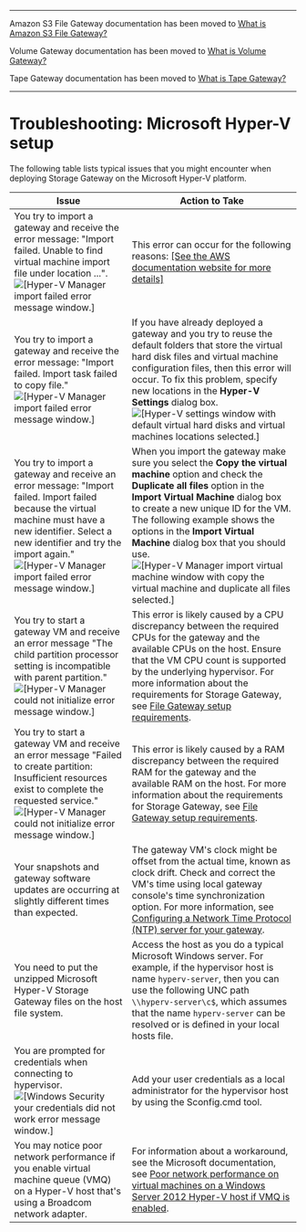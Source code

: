 --------

Amazon S3 File Gateway documentation has been moved to [What is Amazon S3 File Gateway?](https://docs.aws.amazon.com/filegateway/latest/files3/WhatIsStorageGateway.html)

Volume Gateway documentation has been moved to [What is Volume Gateway?](https://docs.aws.amazon.com/storagegateway/latest/vgw/WhatIsStorageGateway.html)

Tape Gateway documentation has been moved to [What is Tape Gateway?](https://docs.aws.amazon.com/storagegateway/latest/tgw/WhatIsStorageGateway.html)

--------

# Troubleshooting: Microsoft Hyper\-V setup<a name="troubleshooting-hyperv-setup"></a>

The following table lists typical issues that you might encounter when deploying Storage Gateway on the Microsoft Hyper\-V platform\.


| Issue | Action to Take | 
| --- | --- | 
| You try to import a gateway and receive the error message: "Import failed\. Unable to find virtual machine import file under location \.\.\."\. ![\[Hyper-V Manager import failed error message window.\]](http://docs.aws.amazon.com/filegateway/latest/filefsxw/images/hyperv-troubleshoot01.png)  |  This error can occur for the following reasons: [\[See the AWS documentation website for more details\]](http://docs.aws.amazon.com/filegateway/latest/filefsxw/troubleshooting-hyperv-setup.html)  | 
|  You try to import a gateway and receive the error message: "Import failed\. Import task failed to copy file\." ![\[Hyper-V Manager import failed error message window.\]](http://docs.aws.amazon.com/filegateway/latest/filefsxw/images/hyperv-troubleshoot02.png)  |  If you have already deployed a gateway and you try to reuse the default folders that store the virtual hard disk files and virtual machine configuration files, then this error will occur\. To fix this problem, specify new locations in the **Hyper\-V Settings** dialog box\. ![\[Hyper-V settings window with default virtual hard disks and virtual machines locations selected.\]](http://docs.aws.amazon.com/filegateway/latest/filefsxw/images/hyperv-settings11.png)  | 
|  You try to import a gateway and receive an error message: "Import failed\. Import failed because the virtual machine must have a new identifier\. Select a new identifier and try the import again\." ![\[Hyper-V Manager import failed error message window.\]](http://docs.aws.amazon.com/filegateway/latest/filefsxw/images/hyperv-troubleshoot03.png)  |  When you import the gateway make sure you select the **Copy the virtual machine** option and check the **Duplicate all files** option in the **Import Virtual Machine** dialog box to create a new unique ID for the VM\. The following example shows the options in the **Import Virtual Machine** dialog box that you should use\. ![\[Hyper-V Manager import virtual machine window with copy the virtual machine and duplicate all files selected.\]](http://docs.aws.amazon.com/filegateway/latest/filefsxw/images/hyperv-import03.png)  | 
|  You try to start a gateway VM and receive an error message "The child partition processor setting is incompatible with parent partition\." ![\[Hyper-V Manager could not initialize error message window.\]](http://docs.aws.amazon.com/filegateway/latest/filefsxw/images/hyperv-troubleshoot04.png)  | This error is likely caused by a CPU discrepancy between the required CPUs for the gateway and the available CPUs on the host\. Ensure that the VM CPU count is supported by the underlying hypervisor\. For more information about the requirements for Storage Gateway, see [File Gateway setup requirements](Requirements.md)\. | 
|  You try to start a gateway VM and receive an error message "Failed to create partition: Insufficient resources exist to complete the requested service\." ![\[Hyper-V Manager could not initialize error message window.\]](http://docs.aws.amazon.com/filegateway/latest/filefsxw/images/hyperv-troubleshoot05.png)  |  This error is likely caused by a RAM discrepancy between the required RAM for the gateway and the available RAM on the host\. For more information about the requirements for Storage Gateway, see [File Gateway setup requirements](Requirements.md)\.  | 
|  Your snapshots and gateway software updates are occurring at slightly different times than expected\.  |  The gateway VM's clock might be offset from the actual time, known as clock drift\. Check and correct the VM's time using local gateway console's time synchronization option\. For more information, see [Configuring a Network Time Protocol \(NTP\) server for your gateway](manage-on-premises-fgw.md#MaintenanceTimeSync-fgw)\.  | 
|  You need to put the unzipped Microsoft Hyper\-V Storage Gateway files on the host file system\.  |  Access the host as you do a typical Microsoft Windows server\. For example, if the hypervisor host is name `hyperv-server`, then you can use the following UNC path `\\hyperv-server\c$`, which assumes that the name `hyperv-server` can be resolved or is defined in your local hosts file\.  | 
|  You are prompted for credentials when connecting to hypervisor\. ![\[Windows Security your credentials did not work error message window.\]](http://docs.aws.amazon.com/filegateway/latest/filefsxw/images/hyperv-vm-connect02.png)  |  Add your user credentials as a local administrator for the hypervisor host by using the Sconfig\.cmd tool\.  | 
|  You may notice poor network performance if you enable virtual machine queue \(VMQ\) on a Hyper\-V host that's using a Broadcom network adapter\.  |  For information about a workaround, see the Microsoft documentation, see [Poor network performance on virtual machines on a Windows Server 2012 Hyper\-V host if VMQ is enabled](https://learn.microsoft.com/en-us/troubleshoot/windows-server/networking/poor-network-performance-hyper-v-host-vm)\.  | 